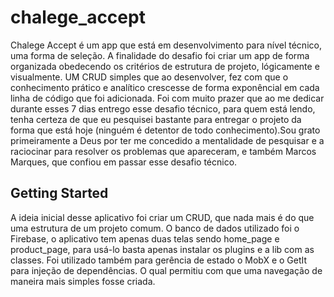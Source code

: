 # chalege_accept

Chalege Accept é um app que está em desenvolvimento para nível técnico, uma forma de seleção.
A finalidade do desafio foi criar um app de forma organizada obedecendo os critérios de estrutura de projeto, lógicamente e visualmente.
UM CRUD simples que ao desenvolver, fez com que o conhecimento prático e analítico crescesse de forma exponêncial em cada linha de código que foi adicionada.
Foi com muito prazer que ao me dedicar durante esses 7 dias entrego esse desafio técnico, para quem está lendo, tenha certeza de que eu pesquisei bastante para entregar o projeto da forma que está hoje (ninguém é detentor de todo conhecimento).Sou grato primeiramente a Deus por ter me concedido a mentalidade de pesquisar e a raciocinar para resolver os problemas que apareceram, e também Marcos Marques, que confiou em passar esse desafio técnico.

## Getting Started
A ideia inicial desse aplicativo foi criar um CRUD, que nada mais é do que uma estrutura de um projeto comum.
O banco de dados utilizado foi o Firebase, o aplicativo tem apenas duas telas sendo home_page e product_page, para usá-lo basta apenas instalar os plugins e a lib com as classes.
Foi utilizado também para gerência de estado o MobX e o GetIt para injeção de dependências. O qual permitiu com que uma navegação de maneira mais simples fosse criada. 
